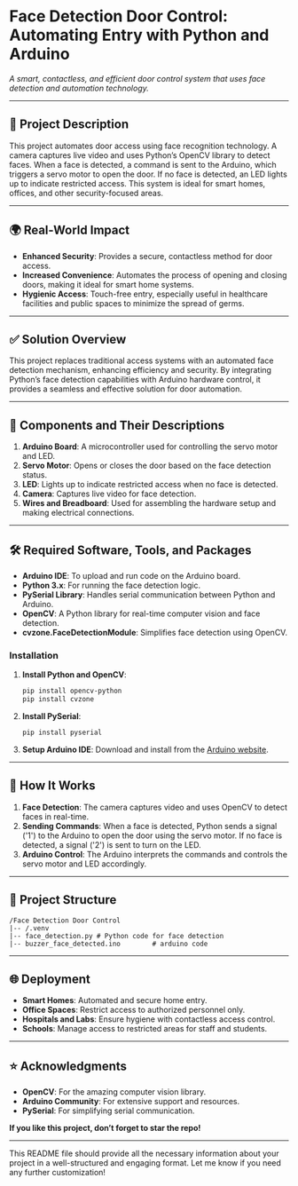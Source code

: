 # Face Detection Door Control: Automating Entry with Python and Arduino
*A smart, contactless, and efficient door control system that uses face detection and automation technology.*

---

## 📄 Project Description
This project automates door access using face recognition technology. A camera captures live video and uses Python’s OpenCV library to detect faces. When a face is detected, a command is sent to the Arduino, which triggers a servo motor to open the door. If no face is detected, an LED lights up to indicate restricted access. This system is ideal for smart homes, offices, and other security-focused areas.

---

## 🌍 Real-World Impact
- **Enhanced Security**: Provides a secure, contactless method for door access.
- **Increased Convenience**: Automates the process of opening and closing doors, making it ideal for smart home systems.
- **Hygienic Access**: Touch-free entry, especially useful in healthcare facilities and public spaces to minimize the spread of germs.

---

## ✅ Solution Overview
This project replaces traditional access systems with an automated face detection mechanism, enhancing efficiency and security. By integrating Python’s face detection capabilities with Arduino hardware control, it provides a seamless and effective solution for door automation.

---

## 🧩 Components and Their Descriptions
1. **Arduino Board**: A microcontroller used for controlling the servo motor and LED.
2. **Servo Motor**: Opens or closes the door based on the face detection status.
3. **LED**: Lights up to indicate restricted access when no face is detected.
4. **Camera**: Captures live video for face detection.
5. **Wires and Breadboard**: Used for assembling the hardware setup and making electrical connections.

---

## 🛠️ Required Software, Tools, and Packages
- **Arduino IDE**: To upload and run code on the Arduino board.
- **Python 3.x**: For running the face detection logic.
- **PySerial Library**: Handles serial communication between Python and Arduino.
- **OpenCV**: A Python library for real-time computer vision and face detection.
- **cvzone.FaceDetectionModule**: Simplifies face detection using OpenCV.

### Installation
1. **Install Python and OpenCV**:
   ```bash
   pip install opencv-python
   pip install cvzone
   ```
2. **Install PySerial**:
   ```bash
   pip install pyserial
   ```
3. **Setup Arduino IDE**: Download and install from the [Arduino website](https://www.arduino.cc/en/software).

---

## 🚀 How It Works
1. **Face Detection**: The camera captures video and uses OpenCV to detect faces in real-time.
2. **Sending Commands**: When a face is detected, Python sends a signal ('1') to the Arduino to open the door using the servo motor. If no face is detected, a signal ('2') is sent to turn on the LED.
3. **Arduino Control**: The Arduino interprets the commands and controls the servo motor and LED accordingly.

---

## 📂 Project Structure
```
/Face Detection Door Control
|-- /.venv
|-- face_detection.py # Python code for face detection
|-- buzzer_face_detected.ino        # arduino code 
```

---

## 🌐 Deployment
- **Smart Homes**: Automated and secure home entry.
- **Office Spaces**: Restrict access to authorized personnel only.
- **Hospitals and Labs**: Ensure hygiene with contactless access control.
- **Schools**: Manage access to restricted areas for staff and students.

---

## ⭐ Acknowledgments
- **OpenCV**: For the amazing computer vision library.
- **Arduino Community**: For extensive support and resources.
- **PySerial**: For simplifying serial communication.

**If you like this project, don’t forget to star the repo!**

---

This README file should provide all the necessary information about your project in a well-structured and engaging format. Let me know if you need any further customization!
